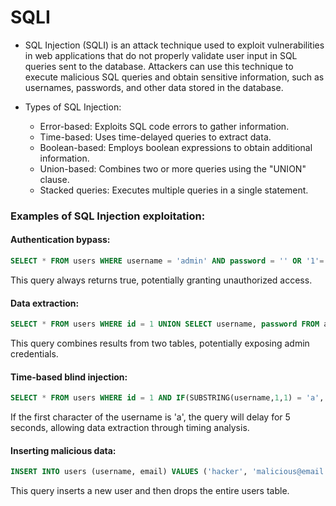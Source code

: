 # SQLI

- SQL Injection (SQLI) is an attack technique used to exploit vulnerabilities in web applications 
that do not properly validate user input in SQL queries sent to the database. Attackers can use this 
technique to execute malicious SQL queries and obtain sensitive information, such as usernames, passwords, 
and other data stored in the database.

- Types of SQL Injection:
    - Error-based: Exploits SQL code errors to gather information.
    - Time-based: Uses time-delayed queries to extract data.
    - Boolean-based: Employs boolean expressions to obtain additional information.
    - Union-based: Combines two or more queries using the "UNION" clause.
    - Stacked queries: Executes multiple queries in a single statement.

### Examples of SQL Injection exploitation:

#### Authentication bypass:
```sql
SELECT * FROM users WHERE username = 'admin' AND password = '' OR '1'='1'
```

This query always returns true, potentially granting unauthorized access.

#### Data extraction:
```sql
SELECT * FROM users WHERE id = 1 UNION SELECT username, password FROM admin_users
```
This query combines results from two tables, potentially exposing admin credentials.

#### Time-based blind injection:
```sql
SELECT * FROM users WHERE id = 1 AND IF(SUBSTRING(username,1,1) = 'a', SLEEP(5), 0)
```
If the first character of the username is 'a', the query will delay for 5 seconds, allowing data extraction 
through timing analysis.

#### Inserting malicious data:
```sql
INSERT INTO users (username, email) VALUES ('hacker', 'malicious@email.com'); DROP TABLE users;--')
```
This query inserts a new user and then drops the entire users table.
